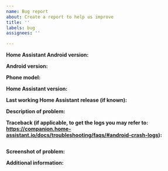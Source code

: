 ```yaml
---
name: Bug report
about: Create a report to help us improve
title: ''
labels: bug
assignees: ''

---
```


<!-- READ THIS FIRST:
- Make sure you run the latest version of the Android app
- Make sure you run the latest version of Home Assistant
- Make sure to check the Companion docs for troubleshooting and configuration: https://companion.home-assistant.io/
- Make sure the bug you found is not already reported, we love to put work in bugfixes instead of closing duplicate bug reports
  DO NOT DELETE ANY TEXT from this template! All requested information is important.
-->

**Home Assistant Android version:**

**Android version:**

**Phone model:**

**Home Assistant version:**

**Last working Home Assistant release (if known):**

**Description of problem:**

**Traceback (if applicable, to get the logs you may refer to: https://companion.home-assistant.io/docs/troubleshooting/faqs/#android-crash-logs):**

```

```

**Screenshot of problem:**

**Additional information:**

